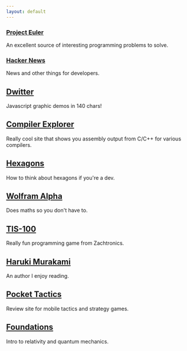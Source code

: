 ```yaml
---
layout: default
---
```


### [Project Euler](https://projecteuler.org)
An excellent source of interesting programming problems to solve.

### [Hacker News](https://news.ycombinator.com)
News and other things for developers.

## [Dwitter](https://www.dwitter.net)
Javascript graphic demos in 140 chars!

## [Compiler Explorer](https://godbolt.org)
Really cool site that shows you assembly output from C/C++ for various compilers.

## [Hexagons](https://www.redblobgames.com/grids/hexagons/)
How to think about hexagons if you're a dev.

## [Wolfram Alpha](https://www.wolframalpha.com)
Does maths so you don't have to.

## [TIS-100](http://www.zachtronics.com/tis-100/)
Really fun programming game from Zachtronics.

## [Haruki Murakami](http://www.harukimurakami.com)
An author I enjoy reading.

## [Pocket Tactics](https://www.pockettactics.com)
Review site for mobile tactics and strategy games.

## [Foundations](http://www.gregegan.net/FOUNDATIONS/)
Intro to relativity and quantum mechanics.
